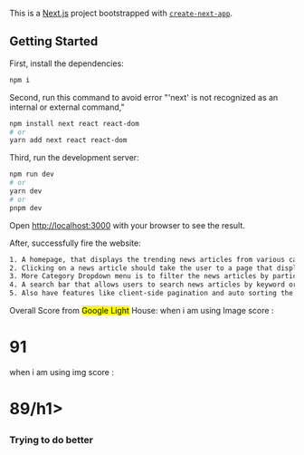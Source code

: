 This is a [Next.js](https://nextjs.org/) project bootstrapped with [`create-next-app`](https://github.com/vercel/next.js/tree/canary/packages/create-next-app).

## Getting Started
First, install the dependencies:

```bash
npm i
```
Second, run this command to avoid error "'next' is not recognized as an internal or external command,"
```bash
npm install next react react-dom
# or
yarn add next react react-dom
```

Third, run the development server:
```bash
npm run dev
# or
yarn dev
# or
pnpm dev
```

Open [http://localhost:3000](http://localhost:3000) with your browser to see the result.

After, successfully fire the website:
```bash
1. A homepage, that displays the trending news articles from various categories, such as business, entertainment, sports, etc.
2. Clicking on a news article should take the user to a page that displays the full article.
3. More Category Dropdown menu is to filter the news articles by particular category.
4. A search bar that allows users to search news articles by keyword or topics( Debouncing, Typeahead is used ).
5. Also have features like client-side pagination and auto sorting the news articles.
```



Overall Score from <mark>Google Light</mark> House:
when i am using Image score :<h1>91</h1>
when i am using img score :<h1>89/h1>
<h3>Trying to do better</h3>
